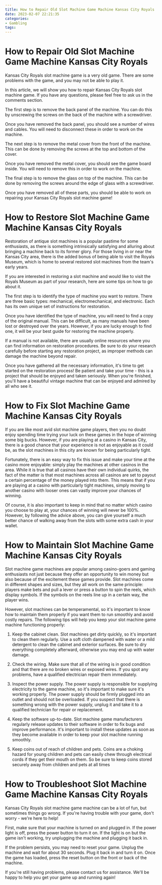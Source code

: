```yaml
---
title: How to Repair Old Slot Machine Game Machine Kansas City Royals 
date: 2023-02-07 22:21:35
categories:
- Gambling
tags:
---
```



#  How to Repair Old Slot Machine Game Machine Kansas City Royals 

Kansas City Royals slot machine game is a very old game. There are some problems with the game, and you may not be able to play it.

In this article, we will show you how to repair Kansas City Royals slot machine game. If you have any questions, please feel free to ask us in the comments section.

The first step is to remove the back panel of the machine. You can do this by unscrewing the screws on the back of the machine with a screwdriver.

Once you have removed the back panel, you should see a number of wires and cables. You will need to disconnect these in order to work on the machine.

The next step is to remove the metal cover from the front of the machine. This can be done by removing the screws at the top and bottom of the cover.

Once you have removed the metal cover, you should see the game board inside. You will need to remove this in order to work on the machine.

The final step is to remove the glass on top of the machine. This can be done by removing the screws around the edge of glass with a screwdriver.

Once you have removed all of these parts, you should be able to work on repairing your Kansas City Royals slot machine game!

#  How to Restore Slot Machine Game Machine Kansas City Royals 

Restoration of antique slot machines is a popular pastime for some enthusiasts, as there is something intrinsically satisfying and alluring about bringing a machine back to its former glory. For those living in or near the Kansas City area, there is the added bonus of being able to visit the Royals Museum, which is home to several restored slot machines from the team's early years.

If you are interested in restoring a slot machine and would like to visit the Royals Museum as part of your research, here are some tips on how to go about it.

The first step is to identify the type of machine you want to restore. There are three basic types: mechanical, electromechanical, and electronic. Each has its own unique set of instructions for restoration.

Once you have identified the type of machine, you will need to find a copy of the original manual. This can be difficult, as many manuals have been lost or destroyed over the years. However, if you are lucky enough to find one, it will be your best guide for restoring the machine properly.

If a manual is not available, there are usually online resources where you can find information on restoration procedures. Be sure to do your research carefully before starting any restoration project, as improper methods can damage the machine beyond repair.

Once you have gathered all the necessary information, it's time to get started on the restoration process! Be patient and take your time - this is a project that should be enjoyed and taken seriously. When you're finished, you'll have a beautiful vintage machine that can be enjoyed and admired by all who see it.

#  How to Fix Slot Machine Game Machine Kansas City Royals 

If you are like most avid slot machine game players, then you no doubt enjoy spending time trying your luck on these games in the hope of winning some big bucks. However, if you are playing at a casino in Kansas City, there is a good chance that your experience is not as enjoyable as it could be, as the slot machines in this city are known for being particularly tight.

Fortunately, there is an easy way to fix this issue and make your time at the casino more enjoyable: simply play the machines at other casinos in the area. While it is true that all casinos have their own individual quirks, the fact of the matter is that most machines across all casinos are set to payout a certain percentage of the money played into them. This means that if you are playing at a casino with particularly tight machines, simply moving to another casino with looser ones can vastly improve your chances of winning.

Of course, it is also important to keep in mind that no matter which casino you choose to play at, your chances of winning will never be 100%. However, by following the advice above, you can give yourself a much better chance of walking away from the slots with some extra cash in your wallet.

#  How to Maintain Slot Machine Game Machine Kansas City Royals 

Slot machine game machines are popular among casino-goers and gaming enthusiasts not just because they offer an opportunity to win money but also because of the excitement these games provide. Slot machines come in different shapes and sizes, but they all work on the same principle: players make bets and pull a lever or press a button to spin the reels, which display symbols. If the symbols on the reels line up in a certain way, the player wins.

However, slot machines can be temperamental, so it's important to know how to maintain them properly if you want them to run smoothly and avoid costly repairs. The following tips will help you keep your slot machine game machine functioning properly:

1. Keep the cabinet clean. Slot machines get dirty quickly, so it's important to clean them regularly. Use a soft cloth dampened with water or a mild detergent to clean the cabinet and exterior surfaces. Be sure to dry everything completely afterward, otherwise you may end up with water damage.

2. Check the wiring. Make sure that all of the wiring is in good condition and that there are no broken wires or exposed wires. If you spot any problems, have a qualified electrician repair them immediately.

3. Inspect the power supply. The power supply is responsible for supplying electricity to the game machine, so it's important to make sure it's working properly. The power supply should be firmly plugged into an outlet and should not be overloaded. If you suspect that there is something wrong with the power supply, unplug it and take it to a qualified technician for repair or replacement.

4. Keep the software up-to-date. Slot machine game manufacturers regularly release updates to their software in order to fix bugs and improve performance. It's important to install these updates as soon as they become available in order to keep your slot machine running smoothly.

5. Keep coins out of reach of children and pets. Coins are a choking hazard for young children and pets can easily chew through electrical cords if they get their mouth on them. So be sure to keep coins stored securely away from children and pets at all times

#  How to Troubleshoot Slot Machine Game Machine Kansas City Royals

Kansas City Royals slot machine game machine can be a lot of fun, but sometimes things go wrong. If you're having trouble with your game, don't worry - we're here to help!

First, make sure that your machine is turned on and plugged in. If the power light is off, press the power button to turn it on. If the light is on but the game isn't working, try unplugging the machine and plugging it back in.

If the problem persists, you may need to reset your game. Unplug the machine and wait for about 30 seconds. Plug it back in and turn it on. Once the game has loaded, press the reset button on the front or back of the machine.

If you're still having problems, please contact us for assistance. We'll be happy to help you get your game up and running again!
